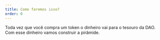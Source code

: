```yaml
---
title: Como faremos isso?
order: 0
---
```


Toda vez que você compra um token o dinheiro vai para o tesouro da DAO. Com esse dinheiro vamos construir a pirâmide.